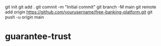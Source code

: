 git init
git add .
git commit -m "Initial commit"
git branch -M main
git remote add origin https://github.com/yourusername/free-banking-platform.git
git push -u origin main
# guarantee-trust
